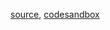 [source](https://github.com/kossidts/react-stockcharts/blob/master/docs/lib/charts/CandleStickChartPanToLoadMore.js), [codesandbox](https://codesandbox.io/s/github/rrag/react-stockcharts-examples2/tree/master/examples/CandleStickChartPanToLoadMore)

